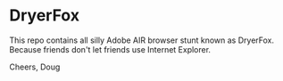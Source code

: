 DryerFox
========

This repo contains all silly Adobe AIR browser stunt known as DryerFox. Because friends don't let friends use Internet Explorer.

Cheers,
Doug